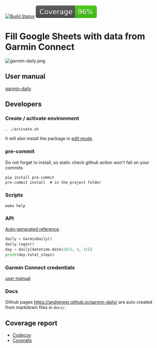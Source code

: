 [![Build Status](https://github.com/andgineer/garmin-daily/workflows/Test/badge.svg)](https://github.com/andgineer/garmin-daily/actions)
[![Coverage](https://raw.githubusercontent.com/andgineer/garmin-daily/python-coverage-comment-action-data/badge.svg)](https://htmlpreview.github.io/?https://github.com/andgineer/garmin-daily/blob/python-coverage-comment-action-data/htmlcov/index.html)
# Fill Google Sheets with data from Garmin Connect

![garmin-daily.png](https://andgineer.github.io/garmin-daily/en/garmin-daily.png)

## User manual

[garmin-daily](https://andgineer.github.io/garmin-daily/en/)

## Developers

### Create / activate environment
    . ./activate.sh

It will also install the package in [edit mode](https://realpython.com/what-is-pip/#installing-packages-in-editable-mode-to-ease-development).

### pre-commit
Do not forget to install, so static check github action won't fail on your commits

    pip install pre-commit
    pre-commit install  # in the project folder

### Scripts
    make help

### API
[Auto-generated reference](https://andgineer.github.io/garmin-daily/api-reference/).

```python
daily = GarminDaily()
daily.login()
day = daily[datetime.date(2023, 4, 15)]
print(day.total_steps)
```

### Garmin Connect credentials
[user manual](https://andgineer.github.io/garmin-daily/en/)

### Docs
Github pages https://andgineer.github.io/garmin-daily/ are auto created from markdown files
in `docs/`.

## Coverage report
* [Codecov](https://app.codecov.io/gh/andgineer/garmin-daily/tree/main/src%2Fgarmin_daily)
* [Coveralls](https://coveralls.io/github/andgineer/garmin-daily)
